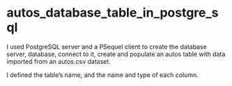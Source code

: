 # autos_database_table_in_postgre_sql

I used PostgreSQL server and a PSequel client to create the database server, database, connect to it, create and populate an autos table with data imported from an autos.csv dataset. 

I defined the table’s name, and the name and type of each column.
